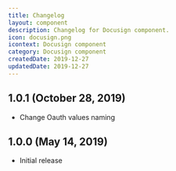 ```yaml
---
title: Changelog
layout: component
description: Changelog for Docusign component.
icon: docusign.png
icontext: Docusign component
category: Docusign component
createdDate: 2019-12-27
updatedDate: 2019-12-27
---
```


## 1.0.1 (October 28, 2019)

* Change Oauth values naming

## 1.0.0 (May 14, 2019)

* Initial release

